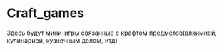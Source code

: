 # Craft_games  
Здесь будут мини-игры связанные с крафтом предметов(алхимией, кулинарией, кузнечным делом, итд)  
